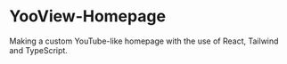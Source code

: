 # YooView-Homepage
Making a custom YouTube-like homepage with the use of React, Tailwind and TypeScript. 

